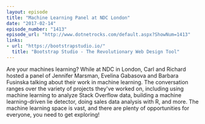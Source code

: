 ```yaml
---
layout: episode
title: "Machine Learning Panel at NDC London"
date: "2017-02-14"
episode_number: "1413"
episode_url: "http://www.dotnetrocks.com/default.aspx?ShowNum=1413"
links:
- url: "https://bootstrapstudio.io/"
  title: "Bootstrap Studio - The Revolutionary Web Design Tool"
---
```


Are your machines learning? While at NDC in London, Carl and Richard hosted a panel of Jennifer Marsman, Evelina Gabasova and Barbara Fusinska talking about their work in machine learning. The conversation ranges over the variety of projects they've worked on, including using machine learning to analyze Stack Overflow data, building a machine learning-driven lie detector, doing sales data analysis with R, and more. The machine learning space is vast, and there are plenty of opportunities for everyone, you need to get exploring!
